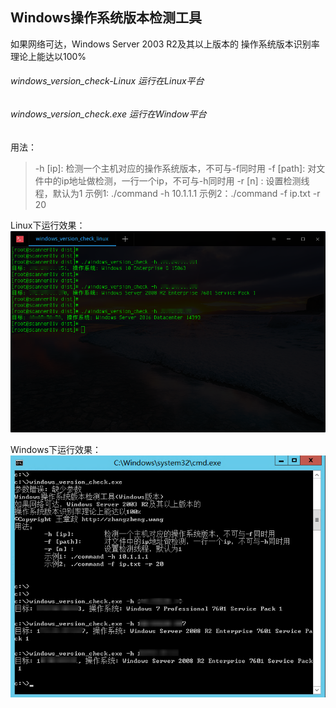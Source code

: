 ## Windows操作系统版本检测工具
如果网络可达，Windows Server 2003 R2及其以上版本的
操作系统版本识别率理论上能达以100%

###### windows_version_check-Linux 运行在Linux平台
###### windows_version_check.exe 运行在Window平台


用法：
> 	-h [ip]:	检测一个主机对应的操作系统版本，不可与-f同时用
	-f [path]:	对文件中的ip地址做检测，一行一个ip，不可与-h同时用
	-r [n] :	设置检测线程，默认为1
	示例1: ./command -h 10.1.1.1
	示例2：./command -f ip.txt -r 20

Linux下运行效果：
[![Linux下运行效果](https://github.com/biggerwing/windows_version_check/blob/master/windows_version_check-Linux_verify.png "Linux下运行效果")](https://github.com/biggerwing/windows_version_check/blob/master/windows_version_check-Linux_verify.png "Linux下运行效果")

Windows下运行效果：
[![Windows下运行效果](https://github.com/biggerwing/windows_version_check/blob/master/windows_version_check-Windows_verify.png "Windows下运行效果")](https://github.com/biggerwing/windows_version_check/blob/master/windows_version_check-Windows_verify.png "Windows下运行效果")
